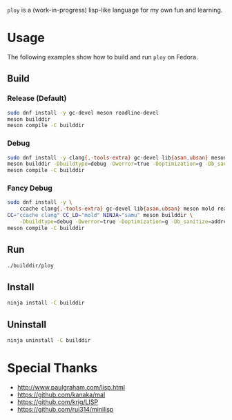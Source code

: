 `ploy` is a (work-in-progress) lisp-like language for my own fun and learning.

# Usage

The following examples show how to build and run `ploy` on Fedora.

## Build

### Release (Default)

```sh
sudo dnf install -y gc-devel meson readline-devel
meson builddir
meson compile -C builddir
```

### Debug

```sh
sudo dnf install -y clang{,-tools-extra} gc-devel lib{asan,ubsan} meson readline-devel
meson builddir -Dbuildtype=debug -Dwerror=true -Doptimization=g -Db_sanitize=address,undefined
meson compile -C builddir
```

### Fancy Debug

```sh
sudo dnf install -y \
    ccache clang{,-tools-extra} gc-devel lib{asan,ubsan} meson mold readline-devel samurai
CC="ccache clang" CC_LD="mold" NINJA="samu" meson builddir \
    -Dbuildtype=debug -Dwerror=true -Doptimization=g -Db_sanitize=address,undefined
meson compile -C builddir
```

## Run

```sh
./builddir/ploy
```

## Install

```sh
ninja install -C builddir
```

## Uninstall

```sh
ninja uninstall -C builddir
```

# Special Thanks

-   http://www.paulgraham.com/lisp.html
-   https://github.com/kanaka/mal
-   https://github.com/krig/LISP
-   https://github.com/rui314/minilisp
